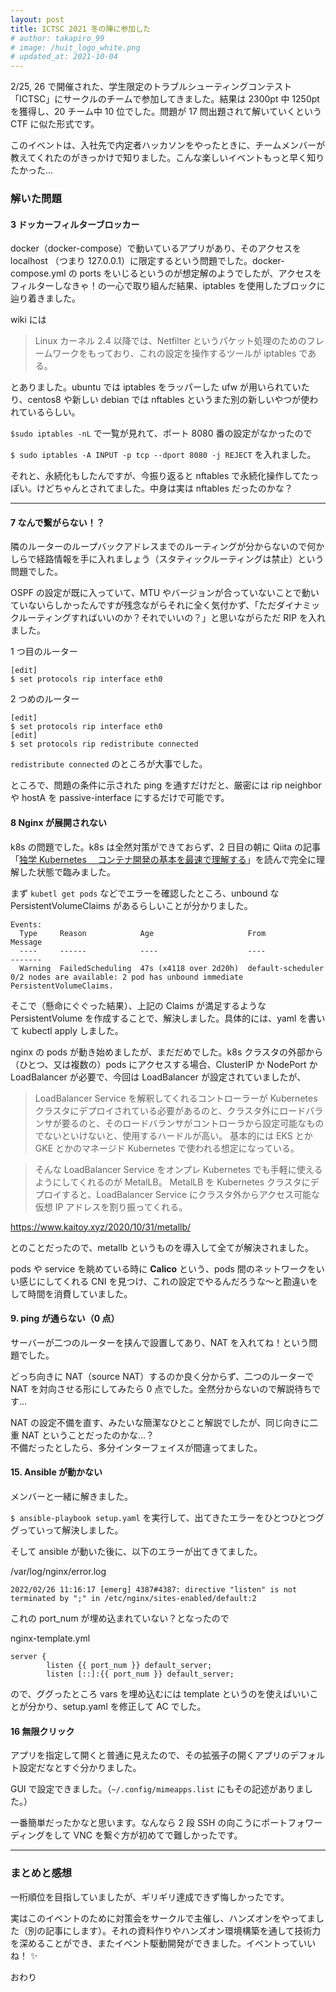 ```yaml
---
layout: post
title: ICTSC 2021 冬の陣に参加した
# author: takapiro_99
# image: /huit_logo_white.png
# updated_at: 2021-10-04
---
```


2/25, 26 で開催された、学生限定のトラブルシューティングコンテスト「ICTSC」にサークルのチームで参加してきました。結果は 2300pt 中 1250pt を獲得し、20 チーム中 10 位でした。問題が 17 問出題されて解いていくという CTF に似た形式です。

このイベントは、入社先で内定者ハッカソンをやったときに、チームメンバーが教えてくれたのがきっかけで知りました。こんな楽しいイベントもっと早く知りたかった…

### 解いた問題

#### 3 ドッカーフィルターブロッカー

docker（docker-compose）で動いているアプリがあり、そのアクセスを localhost （つまり 127.0.0.1）に限定するという問題でした。docker-compose.yml の ports をいじるというのが想定解のようでしたが、アクセスをフィルターしなきゃ！の一心で取り組んだ結果、iptables を使用したブロックに辿り着きました。

wiki には

> Linux カーネル 2.4 以降では、Netfilter というパケット処理のためのフレームワークをもっており、これの設定を操作するツールが iptables である。

とありました。ubuntu では iptables をラッパーした ufw が用いられていたり、centos8 や新しい debian では nftables というまた別の新しいやつが使われているらしい。

`$sudo iptables -nL` で一覧が見れて、ポート 8080 番の設定がなかったので

`$ sudo iptables -A INPUT -p tcp --dport 8080 -j REJECT` を入れました。

それと、永続化もしたんですが、今振り返ると nftables で永続化操作してたっぽい。けどちゃんとされてました。中身は実は nftables だったのかな？

---

#### 7 なんで繋がらない！？

隣のルーターのループバックアドレスまでのルーティングが分からないので何かしらで経路情報を手に入れましょう（スタティックルーティングは禁止）という問題でした。

OSPF の設定が既に入っていて、MTU やバージョンが合っていないことで動いていないらしかったんですが残念ながらそれに全く気付かず、「ただダイナミックルーティングすればいいのか？それでいいの？」と思いながらただ RIP を入れました。

1 つ目のルーター

```
[edit]
$ set protocols rip interface eth0
```

2 つめのルーター

```
[edit]
$ set protocols rip interface eth0
[edit]
$ set protocols rip redistribute connected
```

`redistribute connected` のところが大事でした。

ところで、問題の条件に示された ping を通すだけだと、厳密には rip neighbor や hostA を passive-interface にするだけで可能です。

#### 8 Nginx が展開されない

k8s の問題でした。k8s は全然対策ができておらず、2 日目の朝に Qiita の記事「[独学 Kubernetes 　コンテナ開発の基本を最速で理解する](https://qiita.com/Brutus/items/d19af6b9c55de93663f6)」を読んで完全に理解した状態で臨みました。

まず `kubetl get pods` などでエラーを確認したところ、unbound な PersistentVolumeClaims があるらしいことが分かりました。

```
Events:
  Type     Reason            Age                     From               Message
  ----     ------            ----                    ----               -------
  Warning  FailedScheduling  47s (x4118 over 2d20h)  default-scheduler  0/2 nodes are available: 2 pod has unbound immediate PersistentVolumeClaims.
```

そこで（懸命にぐぐった結果）、上記の Claims が満足するような PersistentVolume を作成することで、解決しました。具体的には、yaml を書いて kubectl apply しました。

nginx の pods が動き始めましたが、まだだめでした。k8s クラスタの外部から（ひとつ、又は複数の）pods にアクセスする場合、ClusterIP か NodePort か LoadBalancer が必要で、今回は LoadBalancer が設定されていましたが、

> LoadBalancer Service を解釈してくれるコントローラーが Kubernetes クラスタにデプロイされている必要があるのと、クラスタ外にロードバランサが要るのと、そのロードバランサがコントローラから設定可能なものでないといけないと、使用するハードルが高い。 基本的には EKS とか GKE とかのマネージド Kubernetes で使われる想定になっている。

> そんな LoadBalancer Service をオンプレ Kubernetes でも手軽に使えるようにしてくれるのが MetalLB。 MetalLB を Kubernetes クラスタにデプロイすると、LoadBalancer Service にクラスタ外からアクセス可能な仮想 IP アドレスを割り振ってくれる。

https://www.kaitoy.xyz/2020/10/31/metallb/

とのことだったので、metallb というものを導入して全てが解決されました。

pods や service を眺めている時に **Calico** という、pods 間のネットワークをいい感じにしてくれる CNI を見つけ、これの設定でやるんだろうな～と勘違いをして時間を消費していました。

#### 9. ping が通らない（0 点）

サーバーが二つのルーターを挟んで設置してあり、NAT を入れてね！という問題でした。

どっち向きに NAT（source NAT）するのか良く分からず、二つのルーターで NAT を対向させる形にしてみたら 0 点でした。全然分からないので解説待ちです…

NAT の設定不備を直す、みたいな簡潔なひとこと解説でしたが、同じ向きに二重 NAT ということだったのかな…？  
不備だったとしたら、多分インターフェイスが間違ってました。

#### 15. Ansible が動かない

メンバーと一緒に解きました。

`$ ansible-playbook setup.yaml` を実行して、出てきたエラーをひとつひとつググっていって解決しました。

そして ansible が動いた後に、以下のエラーが出てきてました。

/var/log/nginx/error.log

```
2022/02/26 11:16:17 [emerg] 4387#4387: directive "listen" is not terminated by ";" in /etc/nginx/sites-enabled/default:2
```

これの port_num が埋め込まれていない？となったので

nginx-template.yml

```
server {
        listen {{ port_num }} default_server;
        listen [::]:{{ port_num }} default_server;
```

ので、ググったところ vars を埋め込むには template というのを使えばいいことが分かり、setup.yaml を修正して AC でした。

#### 16 無限クリック

アプリを指定して開くと普通に見えたので、その拡張子の開くアプリのデフォルト設定だなとすぐ分かりました。

GUI で設定できました。（`~/.config/mimeapps.list` にもその記述がありました。）

一番簡単だったかなと思います。なんなら 2 段 SSH の向こうにポートフォワーディングをして VNC を繋ぐ方が初めてで難しかったです。

---

### まとめと感想

一桁順位を目指していましたが、ギリギリ達成できず悔しかったです。

実はこのイベントのために対策会をサークルで主催し、ハンズオンをやってました（別の記事にします）。それの資料作りやハンズオン環境構築を通して技術力を深めることができ、またイベント駆動開発ができました。イベントっていいね！ :sparkles:

<!-- 他の問題は大体後輩たちが解いてくれて、頼もしかったです。 -->

おわり
